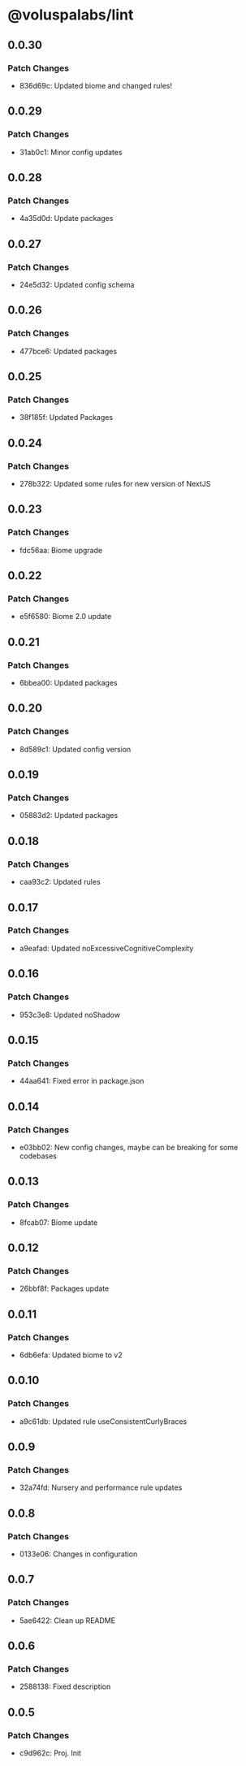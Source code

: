 # @voluspalabs/lint

## 0.0.30

### Patch Changes

- 836d69c: Updated biome and changed rules!

## 0.0.29

### Patch Changes

- 31ab0c1: Minor config updates

## 0.0.28

### Patch Changes

- 4a35d0d: Update packages

## 0.0.27

### Patch Changes

- 24e5d32: Updated config schema

## 0.0.26

### Patch Changes

- 477bce6: Updated packages

## 0.0.25

### Patch Changes

- 38f185f: Updated Packages

## 0.0.24

### Patch Changes

- 278b322: Updated some rules for new version of NextJS

## 0.0.23

### Patch Changes

- fdc56aa: Biome upgrade

## 0.0.22

### Patch Changes

- e5f6580: Biome 2.0 update

## 0.0.21

### Patch Changes

- 6bbea00: Updated packages

## 0.0.20

### Patch Changes

- 8d589c1: Updated config version

## 0.0.19

### Patch Changes

- 05883d2: Updated packages

## 0.0.18

### Patch Changes

- caa93c2: Updated rules

## 0.0.17

### Patch Changes

- a9eafad: Updated noExcessiveCognitiveComplexity

## 0.0.16

### Patch Changes

- 953c3e8: Updated noShadow

## 0.0.15

### Patch Changes

- 44aa641: Fixed error in package.json

## 0.0.14

### Patch Changes

- e03bb02: New config changes, maybe can be breaking for some codebases

## 0.0.13

### Patch Changes

- 8fcab07: Biome update

## 0.0.12

### Patch Changes

- 26bbf8f: Packages update

## 0.0.11

### Patch Changes

- 6db6efa: Updated biome to v2

## 0.0.10

### Patch Changes

- a9c61db: Updated rule useConsistentCurlyBraces

## 0.0.9

### Patch Changes

- 32a74fd: Nursery and performance rule updates

## 0.0.8

### Patch Changes

- 0133e06: Changes in configuration

## 0.0.7

### Patch Changes

- 5ae6422: Clean up README

## 0.0.6

### Patch Changes

- 2588138: Fixed description

## 0.0.5

### Patch Changes

- c9d962c: Proj. Init

